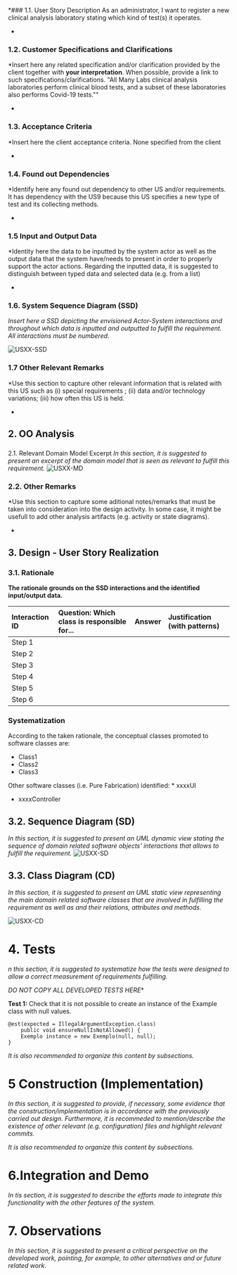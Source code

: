 *### 1.1. User Story Description
As an administrator, I want to register a new clinical analysis laboratory stating which kind of test(s) it operates.

*### 1.2. Customer Specifications and Clarifications *Insert here any related specification and/or clarification provided by the client together with **your interpretation**. When possible, provide a link to such specifications/clarifications.
"All Many Labs clinical analysis laboratories perform clinical blood tests, and a subset of these laboratories also performs Covid-19 tests.""

*### 1.3. Acceptance Criteria *Insert here the client acceptance criteria.
None specified from the client

*### 1.4. Found out Dependencies*Identify here any found out dependency to other US and/or requirements.
It has dependency with the US9 because this US specifies a new type of test and its collecting methods.

*### 1.5 Input and Output Data*Identity here the data to be inputted by the system actor as well as the output data that the system have/needs to present in order to properly support the actor actions. Regarding the inputted data, it is suggested to distinguish between typed data and selected data (e.g. from a list)

*### 1.6. System Sequence Diagram (SSD)*Insert here a SSD depicting the envisioned Actor-System interactions and throughout which data is inputted and outputted to fulfill the requirement. All interactions must be numbered.*![USXX-SSD](USXX-SSD.svg)

### 1.7 Other Relevant Remarks*Use this section to capture other relevant information that is related with this US such as (i) special requirements ; (ii) data and/or technology variations; (iii) how often this US is held.

*## 2. OO Analysis###

2.1. Relevant Domain Model Excerpt*In this section, it is suggested to present an excerpt of the domain model that is seen as relevant to fulfill this requirement.* ![USXX-MD](USXX-MD.svg)

### 2.2. Other Remarks*Use this section to capture some aditional notes/remarks that must be taken into consideration into the design activity. In some case, it might be usefull to add other analysis artifacts (e.g. activity or state diagrams).

*## 3. Design - User Story Realization

### 3.1. Rationale**The rationale grounds on the SSD interactions and the identified input/output data.**

| Interaction ID | Question: Which class is responsible for... | Answer  | Justification (with patterns)  ||:-------------  |:--------------------- |:------------|:---------------------------- || Step 1  		 |							 |             |                              || Step 2  		 |							 |             |                              || Step 3  		 |							 |             |                              || Step 4  		 |							 |             |                              || Step 5  		 |							 |             |                              || Step 6  		 |							 |             |                              |              ### Systematization ##According to the taken rationale, the conceptual classes promoted to software classes are: * Class1 * Class2 * Class3Other software classes (i.e. Pure Fabrication) identified:  * xxxxUI   * xxxxController## 3.2. Sequence Diagram (SD)*In this section, it is suggested to present an UML dynamic view stating the sequence of domain related software objects' interactions that allows to fulfill the requirement.* ![USXX-SD](USXX-SD.svg)## 3.3. Class Diagram (CD)*In this section, it is suggested to present an UML static view representing the main domain related software classes that are involved in fulfilling the requirement as well as and their relations, attributes and methods.*![USXX-CD](USXX-CD.svg)# 4. Tests *n this section, it is suggested to systematize how the tests were designed to allow a correct measurement of requirements fulfilling.* *_DO NOT COPY ALL DEVELOPED TESTS HERE_****Test 1:** Check that it is not possible to create an instance of the Example class with null values. 	@est(expected = IllegalArgumentException.class)		public void ensureNullIsNotAllowed() {		Exemplo instance = new Exemplo(null, null);	}*It is also recommended to organize this content by subsections.* # 5 Construction (Implementation)*In this section, it is suggested to provide, if necessary, some evidence that the construction/implementation is in accordance with the previously carried out design. Furthermore, it is recommeded to mention/describe the existence of other relevant (e.g. configuration) files and highlight relevant commits.**It is also recommended to organize this content by subsections.* # 6.Integration and Demo *In tis section, it is suggested to describe the efforts made to integrate this functionality with the other features of the system.*# 7. Observations*In this section, it is suggested to present a critical perspective on the developed work, pointing, for example, to other alternatives and or future related work.*
